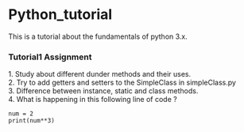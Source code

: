 # Python_tutorial
This is a tutorial about the fundamentals of python 3.x.

<h3>Tutorial1 Assignment</h3>
1. Study about different dunder methods and their uses.<br>
2. Try to add getters and setters to the SimpleClass in simpleClass.py<br>
3. Difference between instance, static and class methods.<br>
4. What is happening in this following line of code ?

```
num = 2
print(num**3)
```
